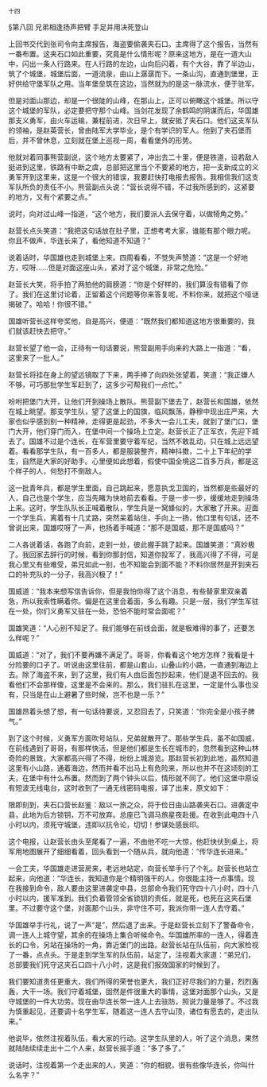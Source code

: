     十四 

   §第八回 兄弟相逢扬声把臂 手足并用决死登山

   上回书交代到张司令向主席报告，海盗要偷袭夹石口。主席得了这个报告，当然有一番布置。这夹石口如此重要，究竟是什么情形呢？原来这地方，是在一道大山中，闪出一条人行路来。在人行路的左边，山向后闪着，有个大谷，靠了半边山，筑了个城堡，城堡后面，一道流泉，由山上潺潺而下。一条山沟，直通到堡里，正好供给守堡军队之用。当年堡垒筑在这边，当然就为的是这一脉流水，便于驻军。

   但是对面山那边，却是一个很陡的山峰，在那山上，正可以俯瞰这个城堡。所以守这个城堡的军队，必定要把守那个山峰。当剑花发现了余鹤鸣的阴谋而后，华国雄那支义勇军，由火车运输，兼程前进，次日早上，就安抵了夹石口。他们这支军队的领袖，是赵英营长，曾由陆军大学毕业，是个有学识的军人。他到了夹石堡而后，并不曾休息，立刻就在堡上巡视一周，看看堡外的形势。

   他就对着同事熊营副说，这个地方太要紧了，冲出去二十里，便是铁道，设若敌人挺进到这里，铁路有中断之虞，总部把这里当个不要紧的地方，把一支新成立的义勇军开到这里来，这是一个很大的错误，我要赶快打电报去报告。我相信我们这支军队所负的责任不小。熊营副点头说：“营长说得不错，不过我所感到的，这紧要的地方，又有个紧要之点。”

   说时，向对过山峰一指道，“这个地方，我们要派人去保守着，以做犄角之势。”

   赵营长点头笑道：“我把这句话放在肚子里，正想考考大家，谁能有那个眼力呢。你且不做声，华连长来了，看他知道不知道？”

   说着话时，华国雄也走到城堡上来。四周看看，不觉失声赞道：“这是一个好地方，哎呀……但是对面这座山头，紧对了这个城堡，非常之危险。”

   赵营长大笑，将手拍了两拍他的肩膀道：“你是个好样的，我们算没有错看了你了。我们在这里讨论着，正留着这个问题等你来答复呢，不料你来，就把这个哑谜揭破了。哈哈！你很不错。”

   国雄听营长这样夸奖他，自是高兴，便道：“既然我们都知道这地方很重要的，我们就该赶快去把守。”

   赵营长望了他一会，正待有一句话要说，熊营副用手向来的大路上一指道：“看，这里来了一批人。”

   赵营长将挂在身上的望远镜取了下来，两手捧了向四处张望着，笑道：“我正嫌人不够，可巧那批学生军赶到了，这多少可帮我们一点忙。”

   吩咐把堡门大开，让他们开到操场上散队。熊营副下堡去了，赵营长和国雄，依然在城上眺望。那支学生队，望了这堡上的国旗，临风飘荡，静穆中现出庄严来，大家也似乎感到别一种精神，走得更是起劲，不多大一会儿工夫，就到了堡门口，堡门大开，他们穿门而入，在堡中间一个操场上立定。赵营长正了正军衣，先迎下城去了。国雄不过是个连长，在军营里要守着军纪，当然不敢乱动，只在城上远远望着。看看那学生队，有一百多人，都是服装整齐，精神抖擞，二十上下年纪的学生，自然是大家的好助手。心里便如此想着，假使中国全境这二百多万兵，都是这个样子的人，何愁打不倒敌人。

   这一批青年兵，都是学生里面，自己跳起来，愿意执戈卫国的，当然都是些最好的人，自己也是个学生，应当先睹为快地前去看看。于是一步一步，缓缓地走到操场上来。这时，学生队队长正喊着散队，学生兵是一窝蜂似的，大家散了开来。迎面一个学生兵，离着有十几丈路，突然呆着站住，手向上一扬，他口里有句话，还不曾说出来，国雄哎呀了一声，也扬着手喊道：“那不是国威，那不是国威吗？”

   二人各说着话，各跑了向前，走到一处，彼此握手跳了起来。国雄笑道：“真妙极了。我回家去辞行的时候，看到你那封信，知道你投军了，我高兴得了不得，可是我心里又有些难受，弟兄如此一别，也不知能会到面不能？不料你居然是开到夹石口的补充队的一分子，我高兴极了！”

   国威道：“我本来想写信告诉你，但是我怕你得了这个消息，有些替家里双亲着急，所以我索性瞒着你。偏是在这里会着面，多么有趣。只是一层，我们学生军驻在一处，你们义勇军又驻在一处，恐怕不能时常会面呢？”

   国雄笑道：“人心别不知足了。我们能够在前线会面，就是极难得的事了，还要怎么样呢？”

   国威道：“对了，我们不要再嫌不满足了。哥哥，你看看这个地方怎样？我看是十分险要的口子了。听说由这里往前，都是山套山，山叠山的小路，一直通到海边上去。除了海盗不来，到了这里，我们有人由后面包抄起来，他们是退不回去的。我看他们不会那样傻，这里是不会来的。那么，我们驻扎在这里，一定是什么事也没有，只当是在山上避暑了些时候，岂不也是一乐？”

   国雄昂着头想了想，有一句话待要说，又忍回去了，只笑道：“你完全是小孩子脾气。”

   到了这个时候，义勇军方面吹号站队，兄弟就散开了。那些学生兵，虽不如国威，在前线遇到了哥哥，有那样快活，但是他们都是生长在城市的，忽然看到这种山林奇险的景致，大家都高兴得了不得，纷纷上城游览。那赵营长初到此地，虽然知道这里有小山路，通着海边，然而并看不出马上有危险来，所以也并不在这顷刻的工夫，在堡中有什么布置。然而到了两个钟头以后，情形就不同了。他们这堡中原设有短波无线电台，这时收到了一通无线密码电报，译了出来，原文如下：

   限即刻到，夹石口营长赵鉴：敌以一旅之众，将于俭日由山路袭夹石口。进袭定中县，此地为后方锁钥，万不可放弃。总座已飞调马旅星夜赴援。在收到此电四十八小时以内，须死守城堡，违即以抗令论，切切！参谋处感辰印。

   这个电报，让赵营长由头至尾看了一遍，不由他不吃一大惊，他赶快伏到桌上，将军用地图展开了细细看着，回头看到一个随从兵，就向他道：“传华连长进来。”

   一会工夫，华国雄走进营房来，老远地站定，向营长举手行了个礼。赵营长也站立起来，向他道：“华连长，我知道你是个精明强干的人，你很能主持一点事情。现在我接到命令，敌人要由这里进袭定中县，总部命令我们死守四十八小时，四十八小时以内，援军准到。我们负着管领全省锁钥的责任，就是死，也死在这夹石堡里。不过要守这个堡，对面那个山头，非守住不可，我派你带一连人去守着。”

   华国雄举手行礼，说了一声“是”，然后退了出来。于是赵营长立刻下了警备命令，调一连人上城守望，其余的在操场上集合听候命令。华国雄所率的一连人，得着连长的口令，另站在操场的一角，靠近堡门的出路。赵营长站在队伍前，向大家检视了一番，点点头。于是走到学生军的队伍前，站定了，注视着大家道：“弟兄们，总部要我们死守这夹石口四十八小时，这是我们报效国家的时候到了。

   我们要知道责任更重大，我们所得的荣誉也更大，我们正好尽我们的力量，烈烈轰轰，大干一场。我们守着城堡，固然是件很重大的事情，这堡对面那个山头，又是守城堡的一件大功劳。现在由华连长带一连人上去驻防，照说力量是够了。不过我为慎重起见，还要调十名学生军，随着这一连人去守山顶，诸位有愿去的，走出队来。”

   他说毕，依然注视着队伍，看大家的行动。这学生队里的人，听了这个消息，果然就陆陆续续走出十二个人来，赵营长摇手道：“多了多了。”

   说话时，注视着第一个走出来的人，笑道：“你的相貌，很有些像华连长，你叫什么名字？”

